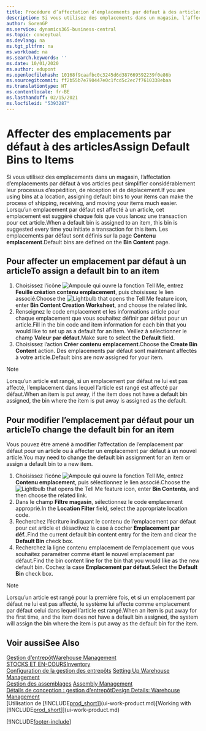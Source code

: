 ```yaml
---
title: Procédure d’affectation d’emplacements par défaut à des articles | Microsoft Docs
description: Si vous utilisez des emplacements dans un magasin, l’affectation d’emplacements par défaut à vos articles peut simplifier considérablement leur processus d’expédition, de réception et de déplacement. Lorsqu’un emplacement par défaut est affecté à un article, cet emplacement est suggéré chaque fois que vous lancez une transaction pour cet article.
author: SorenGP
ms.service: dynamics365-business-central
ms.topic: conceptual
ms.devlang: na
ms.tgt_pltfrm: na
ms.workload: na
ms.search.keywords: ''
ms.date: 10/01/2020
ms.author: edupont
ms.openlocfilehash: 10168f9caafbc0c3245d6d387669592239f0e86b
ms.sourcegitcommit: ff2b55b7e790447e0c1fcd5c2ec7f7610338ebaa
ms.translationtype: HT
ms.contentlocale: fr-BE
ms.lasthandoff: 02/15/2021
ms.locfileid: "5393287"
---
```

# <a name="assign-default-bins-to-items"></a><span data-ttu-id="0bb81-104">Affecter des emplacements par défaut à des articles</span><span class="sxs-lookup"><span data-stu-id="0bb81-104">Assign Default Bins to Items</span></span>
<span data-ttu-id="0bb81-105">Si vous utilisez des emplacements dans un magasin, l’affectation d’emplacements par défaut à vos articles peut simplifier considérablement leur processus d’expédition, de réception et de déplacement.</span><span class="sxs-lookup"><span data-stu-id="0bb81-105">If you are using bins at a location, assigning default bins to your items can make the process of shipping, receiving, and moving your items much easier.</span></span> <span data-ttu-id="0bb81-106">Lorsqu’un emplacement par défaut est affecté à un article, cet emplacement est suggéré chaque fois que vous lancez une transaction pour cet article.</span><span class="sxs-lookup"><span data-stu-id="0bb81-106">When a default bin is assigned to an item, this bin is suggested every time you initiate a transaction for this item.</span></span> <span data-ttu-id="0bb81-107">Les emplacements par défaut sont définis sur la page **Contenu emplacement**.</span><span class="sxs-lookup"><span data-stu-id="0bb81-107">Default bins are defined on the **Bin Content** page.</span></span>  

## <a name="to-assign-a-default-bin-to-an-item"></a><span data-ttu-id="0bb81-108">Pour affecter un emplacement par défaut à un article</span><span class="sxs-lookup"><span data-stu-id="0bb81-108">To assign a default bin to an item</span></span>
1.  <span data-ttu-id="0bb81-109">Choisissez l’icône ![Ampoule qui ouvre la fonction Tell Me](media/ui-search/search_small.png "Dites-moi ce que vous voulez faire"), entrez **Feuille création contenu emplacement**, puis choisissez le lien associé.</span><span class="sxs-lookup"><span data-stu-id="0bb81-109">Choose the ![Lightbulb that opens the Tell Me feature](media/ui-search/search_small.png "Tell me what you want to do") icon, enter **Bin Content Creation Worksheet**, and choose the related link.</span></span>  
2.  <span data-ttu-id="0bb81-110">Renseignez le code emplacement et les informations article pour chaque emplacement que vous souhaitez définir par défaut pour un article.</span><span class="sxs-lookup"><span data-stu-id="0bb81-110">Fill in the bin code and item information for each bin that you would like to set up as a default for an item.</span></span> <span data-ttu-id="0bb81-111">Veillez à sélectionner le champ **Valeur par défaut**.</span><span class="sxs-lookup"><span data-stu-id="0bb81-111">Make sure to select the **Default** field.</span></span>  
3.  <span data-ttu-id="0bb81-112">Choisissez l’action **Créer contenu emplacement**.</span><span class="sxs-lookup"><span data-stu-id="0bb81-112">Choose the **Create Bin Content** action.</span></span> <span data-ttu-id="0bb81-113">Des emplacements par défaut sont maintenant affectés à votre article.</span><span class="sxs-lookup"><span data-stu-id="0bb81-113">Default bins are now assigned for your item.</span></span>  

> [!NOTE]  
>  <span data-ttu-id="0bb81-114">Lorsqu’un article est rangé, si un emplacement par défaut ne lui est pas affecté, l’emplacement dans lequel l’article est rangé est affecté par défaut.</span><span class="sxs-lookup"><span data-stu-id="0bb81-114">When an item is put away, if the item does not have a default bin assigned, the bin where the item is put away is assigned as the default.</span></span>  

## <a name="to-change-the-default-bin-for-an-item"></a><span data-ttu-id="0bb81-115">Pour modifier l’emplacement par défaut pour un article</span><span class="sxs-lookup"><span data-stu-id="0bb81-115">To change the default bin for an item</span></span>  
<span data-ttu-id="0bb81-116">Vous pouvez être amené à modifier l’affectation de l’emplacement par défaut pour un article ou à affecter un emplacement par défaut à un nouvel article.</span><span class="sxs-lookup"><span data-stu-id="0bb81-116">You may need to change the default bin assignment for an item or assign a default bin to a new item.</span></span>    
1.  <span data-ttu-id="0bb81-117">Choisissez l’icône ![Ampoule qui ouvre la fonction Tell Me](media/ui-search/search_small.png "Dites-moi ce que vous voulez faire"), entrez **Contenu emplacement**, puis sélectionnez le lien associé.</span><span class="sxs-lookup"><span data-stu-id="0bb81-117">Choose the ![Lightbulb that opens the Tell Me feature](media/ui-search/search_small.png "Tell me what you want to do") icon, enter **Bin Contents**, and then choose the related link.</span></span>  
2.  <span data-ttu-id="0bb81-118">Dans le champ **Filtre magasin**, sélectionnez le code emplacement approprié.</span><span class="sxs-lookup"><span data-stu-id="0bb81-118">In the **Location Filter** field, select the appropriate location code.</span></span>  
3.  <span data-ttu-id="0bb81-119">Recherchez l’écriture indiquant le contenu de l’emplacement par défaut pour cet article et désactivez la case à cocher **Emplacement par déf.**.</span><span class="sxs-lookup"><span data-stu-id="0bb81-119">Find the current default bin content entry for the item and clear the **Default Bin** check box.</span></span>  
4.  <span data-ttu-id="0bb81-120">Recherchez la ligne contenu emplacement de l’emplacement que vous souhaitez paramétrer comme étant le nouvel emplacement par défaut.</span><span class="sxs-lookup"><span data-stu-id="0bb81-120">Find the bin content line for the bin that you would like as the new default bin.</span></span> <span data-ttu-id="0bb81-121">Cochez la case **Emplacement par défaut**.</span><span class="sxs-lookup"><span data-stu-id="0bb81-121">Select the **Default Bin** check box.</span></span>  

> [!NOTE]  
>  <span data-ttu-id="0bb81-122">Lorsqu’un article est rangé pour la première fois, et si un emplacement par défaut ne lui est pas affecté, le système lui affecte comme emplacement par défaut celui dans lequel l’article est rangé.</span><span class="sxs-lookup"><span data-stu-id="0bb81-122">When an item is put away for the first time, and the item does not have a default bin assigned, the system will assign the bin where the item is put away as the default bin for the item.</span></span>  

## <a name="see-also"></a><span data-ttu-id="0bb81-123">Voir aussi</span><span class="sxs-lookup"><span data-stu-id="0bb81-123">See Also</span></span>  
[<span data-ttu-id="0bb81-124">Gestion d’entrepôt</span><span class="sxs-lookup"><span data-stu-id="0bb81-124">Warehouse Management</span></span>](warehouse-manage-warehouse.md)  
[<span data-ttu-id="0bb81-125">STOCKS ET EN-COURS</span><span class="sxs-lookup"><span data-stu-id="0bb81-125">Inventory</span></span>](inventory-manage-inventory.md)  
<span data-ttu-id="0bb81-126">[Configuration de la gestion des entrepôts](warehouse-setup-warehouse.md)   </span><span class="sxs-lookup"><span data-stu-id="0bb81-126">[Setting Up Warehouse Management](warehouse-setup-warehouse.md)   </span></span>  
<span data-ttu-id="0bb81-127">[Gestion des assemblages](assembly-assemble-items.md)  </span><span class="sxs-lookup"><span data-stu-id="0bb81-127">[Assembly Management](assembly-assemble-items.md)  </span></span>  
[<span data-ttu-id="0bb81-128">Détails de conception : gestion d’entrepôt</span><span class="sxs-lookup"><span data-stu-id="0bb81-128">Design Details: Warehouse Management</span></span>](design-details-warehouse-management.md)  
<span data-ttu-id="0bb81-129">[Utilisation de [!INCLUDE[prod_short](includes/prod_short.md)]](ui-work-product.md)</span><span class="sxs-lookup"><span data-stu-id="0bb81-129">[Working with [!INCLUDE[prod_short](includes/prod_short.md)]](ui-work-product.md)</span></span>


[!INCLUDE[footer-include](includes/footer-banner.md)]
